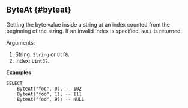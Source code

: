 ## ByteAt {#byteat}

Getting the byte value inside a string at an index counted from the beginning of the string. If an invalid index is specified, `NULL` is returned.

Arguments:

1. String: `String` or `Utf8`.
2. Index: `Uint32`.

**Examples**
``` yql
SELECT
    ByteAt("foo", 0), -- 102
    ByteAt("foo", 1), -- 111
    ByteAt("foo", 9); -- NULL
```
